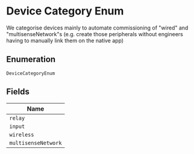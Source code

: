 
# Device Category Enum

We categorise devices mainly to automate commissioning of "wired"
and "multisenseNetwork"s (e.g. create those peripherals
without engineers having to manually link them on the native app)

## Enumeration

`DeviceCategoryEnum`

## Fields

| Name |
|  --- |
| `relay` |
| `input` |
| `wireless` |
| `multisenseNetwork` |

